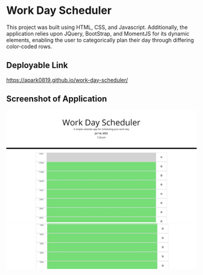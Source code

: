 # Work Day Scheduler
This project was built using HTML, CSS, and Javascript. Additionally, the application relies upon 
JQuery, BootStrap, and MomentJS for its dynamic elements, enabling the user to categorically plan their day
through differing color-coded rows.

## Deployable Link

https://apark0819.github.io/work-day-scheduler/

## Screenshot of Application
![alt text](https://github.com/apark0819/work-day-scheduler/blob/main/assets/img/ss1.jpg)
![alt text](https://github.com/apark0819/work-day-scheduler/blob/main/assets/img/ss2.jpg)
## 